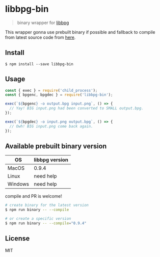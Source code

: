 # libbpg-bin

> binary wrapper for [libbpg](http://bellard.org/bpg/)

This wrapper gonna use prebuilt binary if possible and fallback to compile from latest source code from [here](https://github.com/mirrorer/libbpg).

## Install

```
$ npm install --save libbpg-bin
```


## Usage

```js
const { exec } = require('child_process');
const { bpgenc, bpgdec } = require('libbpg-bin');

exec(`${bpgenc} -o output.bpg input.png`, () => {
  // Yay! BIG input.png had been converted to SMALL output.bpg.
});

exec(`${bpgdec} -o input.png output.bpg`, () => {
  // Owh! BIG input.png come back again.
});
```

## Available prebuilt binary version

|OS|libbpg version|
|---|---|
|MacOS|0.9.4|
|Linux|need help|
|Windows|need help|

compile and PR is welcome!
```sh
# create binary for the latest version
$ npm run binary -- --compile 

# or create a specific version
$ npm run binary -- --compile="0.9.4"
```

## License

MIT